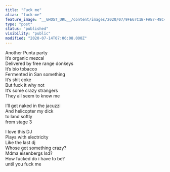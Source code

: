 ```yaml
---
title: "Fuck me"
alias: "fuck-me"
feature_image: "__GHOST_URL__/content/images/2020/07/9FE67C1B-FAE7-48C4-8C35-5D2A6DE4229C.jpeg"
type: "post"
status: "published"
visibility: "public"
modified: "2020-07-14T07:06:08.000Z"
---
```


<p>Another Punta party<br>It’s organic mezcal<br>Delivered by free range donkeys<br>It’s bio tobacco<br>Fermented in San something<br>It’s shit coke<br>But fuck it why not<br>It’s some crazy strangers<br>They all seem to know me</p><p>I’ll get naked in the jacuzzi<br>And helicopter my dick <br>to land softly <br>from stage 3</p><p>I love this DJ<br>Plays with electricity<br>Like the last dj<br>Whose got something crazy?<br>Mdma eisenbergs lsd?<br>How fucked do i have to be?<br>until you fuck me</p>
